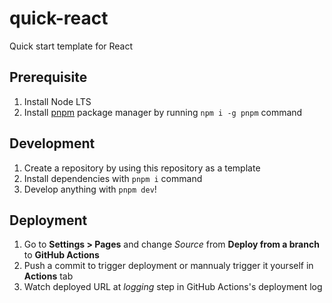 quick-react
===

Quick start template for React

Prerequisite
---

1. Install Node LTS
2. Install [pnpm](https://pnpm.io) package manager by running `npm i -g pnpm` command

Development
---

1. Create a repository by using this repository as a template
2. Install dependencies with `pnpm i` command
3. Develop anything with `pnpm dev`!

Deployment
---

1. Go to **Settings > Pages** and change *Source* from **Deploy from a branch** to **GitHub Actions**
2. Push a commit to trigger deployment or mannualy trigger it yourself in **Actions** tab
3. Watch deployed URL at *logging* step in GitHub Actions's deployment log
